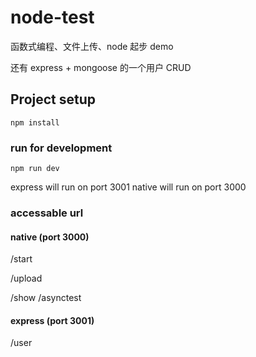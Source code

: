 # node-test
函数式编程、文件上传、node 起步 demo

还有 express + mongoose 的一个用户 CRUD

## Project setup
```
npm install
```

### run for development
```
npm run dev
```
express will run on port 3001
native will run on port 3000

### accessable url

#### native (port 3000)
/start

/upload

/show
/asynctest

#### express (port 3001)
/user
